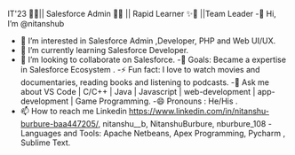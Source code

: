 IT'23 👨‍🎓|| Salesforce Admin 👨‍💻 || Rapid Learner ✨🧠 ||Team Leader 
-👋 Hi, I’m @nitanshub
- 👀 I’m interested in Salesforce Admin ,Developer, PHP and Web UI/UX.
- 🌱 I’m currently learning Salesforce Developer.
- 💞️ I’m looking to collaborate on Salesforce.
-🥅 Goals: Became a expertise in Salesforce Ecosystem .
-⚡ Fun fact: I love to watch movies and documentaries, reading books and listening to podcasts.
-💭 Ask me about VS Code | C/C++ | Java | Javascript | web-development | app-development | Game Programming.
-😄 Pronouns : He/His .
- 📫 How to reach me Linkedin
https://www.linkedin.com/in/nitanshu-burbure-baa447205/, nitanshu__b, NitanshuBurbure, nburbure_108
-Languages and Tools:
Apache Netbeans, Apex Programming, Pycharm , Sublime Text.

<!---
nitanshub/nitanshub is a ✨ special ✨ repository because its `README.md` (this file) appears on your GitHub profile.
You can click the Preview link to take a look at your changes.
--->
